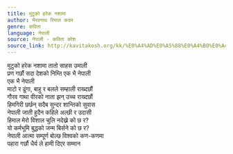 ```yaml
---
title: मुटुको हरेक नशामा
author: भैरवनाथ रिमाल कदम
genre: कविता
language: नेपाली
source: नेपाली - कविता कोश
source_link: http://kavitakosh.org/kk/%E0%A4%AD%E0%A5%88%E0%A4%B0%E0%A4%B5%E0%A4%A8%E0%A4%BE%E0%A4%A5_%E0%A4%B0%E0%A4%BF%E0%A4%AE%E0%A4%BE%E0%A4%B2_%E0%A4%95%E0%A4%A6%E0%A4%AE
---
```


मुटुको हरेक नशामा तातो साहस उमाली  
प्रण गर्छौ सदा देशको निम्ति एक भै नेपाली  
एक भै नेपाली  
माटो र ढुंगा, बाहु र बलले सम्हाली राख्दछौं  
गौरव गाथा वीरको नाता झन् उच्च राख्दछौं  
हिमगिरी छर्छन् सदैब सुन्दर शान्तिको सुवास  
नेपाली जाती हुदैन कहिले अल्छी र उदासी  
हिमाल मेरो विशाल चुलि नदेख्ने को छ र?  
यो कर्मभूमि बुद्धको जन्म बिर्सने को छ र?  
नेपाली आत्मा सम्पूर्ण बोल्छ विश्वको कण-कणमा  
पहारा गर्छौ धैर्य ले हामी दिएर सम्मान
